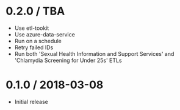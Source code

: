 0.2.0 / TBA
==================
- Use etl-tookit
- Use azure-data-service
- Run on a schedule
- Retry failed IDs
- Run both 'Sexual Health Information and Support Services' and 'Chlamydia Screening for Under 25s' ETLs

0.1.0 / 2018-03-08
==================
- Initial release
